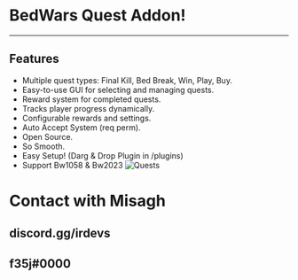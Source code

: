 # BedWars Quest Addon!
----------------------------------------------
## Features
- Multiple quest types: Final Kill, Bed Break, Win, Play, Buy.
- Easy-to-use GUI for selecting and managing quests.
- Reward system for completed quests.
- Tracks player progress dynamically.
- Configurable rewards and settings.
- Auto Accept System (req perm).
- Open Source.
- So Smooth.
- Easy Setup! (Darg & Drop Plugin in /plugins)
- Support Bw1058 & Bw2023
 ![Quests](https://cdn.discordapp.com/attachments/1250476148136218626/1313029800566460527/bab54712-e52d-4988-a865-8013e6f90467.png?ex=674ea5cb&is=674d544b&hm=35db830fd10bf3193adbae8ff6772adea2c544d5c7798acd7fec64d5604e582d&)

# Contact with Misagh
## discord.gg/irdevs
## f35j#0000
